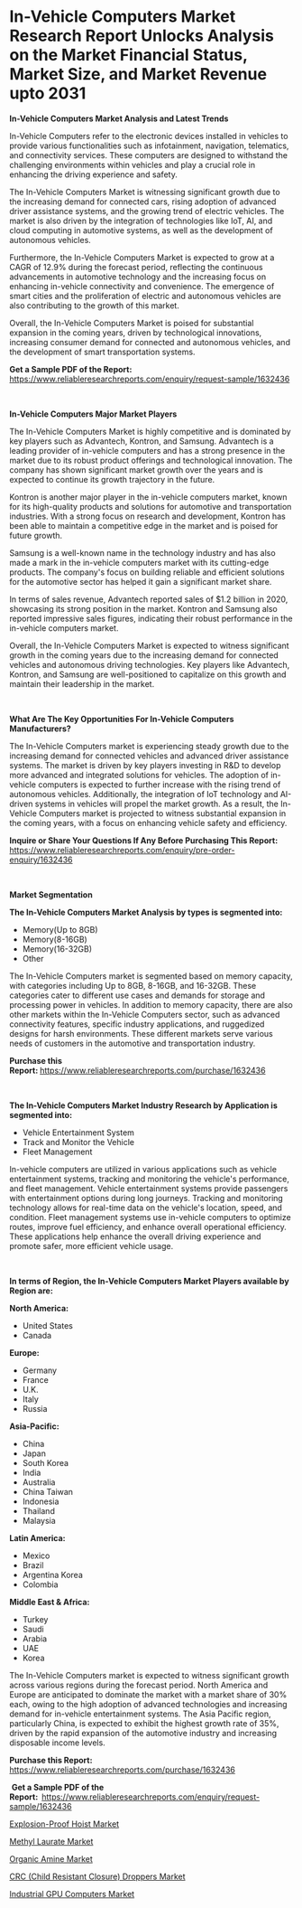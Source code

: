 <p><h1>In-Vehicle Computers Market Research Report Unlocks Analysis on the Market Financial Status, Market Size, and Market Revenue upto 2031</h1></p><p><strong>In-Vehicle Computers Market Analysis and Latest Trends</strong></p>
<p><p>In-Vehicle Computers refer to the electronic devices installed in vehicles to provide various functionalities such as infotainment, navigation, telematics, and connectivity services. These computers are designed to withstand the challenging environments within vehicles and play a crucial role in enhancing the driving experience and safety.</p><p>The In-Vehicle Computers Market is witnessing significant growth due to the increasing demand for connected cars, rising adoption of advanced driver assistance systems, and the growing trend of electric vehicles. The market is also driven by the integration of technologies like IoT, AI, and cloud computing in automotive systems, as well as the development of autonomous vehicles.</p><p>Furthermore, the In-Vehicle Computers Market is expected to grow at a CAGR of 12.9% during the forecast period, reflecting the continuous advancements in automotive technology and the increasing focus on enhancing in-vehicle connectivity and convenience. The emergence of smart cities and the proliferation of electric and autonomous vehicles are also contributing to the growth of this market.</p><p>Overall, the In-Vehicle Computers Market is poised for substantial expansion in the coming years, driven by technological innovations, increasing consumer demand for connected and autonomous vehicles, and the development of smart transportation systems.</p></p>
<p><strong>Get a Sample PDF of the Report:&nbsp;</strong> <a href="https://www.reliableresearchreports.com/enquiry/request-sample/1632436">https://www.reliableresearchreports.com/enquiry/request-sample/1632436</a></p>
<p>&nbsp;</p>
<p><strong>In-Vehicle Computers Major Market Players</strong></p>
<p><p>The In-Vehicle Computers Market is highly competitive and is dominated by key players such as Advantech, Kontron, and Samsung. Advantech is a leading provider of in-vehicle computers and has a strong presence in the market due to its robust product offerings and technological innovation. The company has shown significant market growth over the years and is expected to continue its growth trajectory in the future.</p><p>Kontron is another major player in the in-vehicle computers market, known for its high-quality products and solutions for automotive and transportation industries. With a strong focus on research and development, Kontron has been able to maintain a competitive edge in the market and is poised for future growth.</p><p>Samsung is a well-known name in the technology industry and has also made a mark in the in-vehicle computers market with its cutting-edge products. The company's focus on building reliable and efficient solutions for the automotive sector has helped it gain a significant market share.</p><p>In terms of sales revenue, Advantech reported sales of $1.2 billion in 2020, showcasing its strong position in the market. Kontron and Samsung also reported impressive sales figures, indicating their robust performance in the in-vehicle computers market.</p><p>Overall, the In-Vehicle Computers Market is expected to witness significant growth in the coming years due to the increasing demand for connected vehicles and autonomous driving technologies. Key players like Advantech, Kontron, and Samsung are well-positioned to capitalize on this growth and maintain their leadership in the market.</p></p>
<p>&nbsp;</p>
<p><strong>What Are The Key Opportunities For In-Vehicle Computers Manufacturers?</strong></p>
<p><p>The In-Vehicle Computers market is experiencing steady growth due to the increasing demand for connected vehicles and advanced driver assistance systems. The market is driven by key players investing in R&D to develop more advanced and integrated solutions for vehicles. The adoption of in-vehicle computers is expected to further increase with the rising trend of autonomous vehicles. Additionally, the integration of IoT technology and AI-driven systems in vehicles will propel the market growth. As a result, the In-Vehicle Computers market is projected to witness substantial expansion in the coming years, with a focus on enhancing vehicle safety and efficiency.</p></p>
<p><strong>Inquire or Share Your Questions If Any Before Purchasing This Report:</strong> <a href="https://www.reliableresearchreports.com/enquiry/pre-order-enquiry/1632436">https://www.reliableresearchreports.com/enquiry/pre-order-enquiry/1632436</a></p>
<p>&nbsp;</p>
<p><strong>Market Segmentation</strong></p>
<p><strong>The In-Vehicle Computers Market Analysis by types is segmented into:</strong></p>
<p><ul><li>Memory(Up to 8GB)</li><li>Memory(8-16GB)</li><li>Memory(16-32GB)</li><li>Other</li></ul></p>
<p><p>The In-Vehicle Computers market is segmented based on memory capacity, with categories including Up to 8GB, 8-16GB, and 16-32GB. These categories cater to different use cases and demands for storage and processing power in vehicles. In addition to memory capacity, there are also other markets within the In-Vehicle Computers sector, such as advanced connectivity features, specific industry applications, and ruggedized designs for harsh environments. These different markets serve various needs of customers in the automotive and transportation industry.</p></p>
<p><strong>Purchase this Report:&nbsp;</strong><a href="https://www.reliableresearchreports.com/purchase/1632436">https://www.reliableresearchreports.com/purchase/1632436</a></p>
<p>&nbsp;</p>
<p><strong>The In-Vehicle Computers Market Industry Research by Application is segmented into:</strong></p>
<p><ul><li>Vehicle Entertainment System</li><li>Track and Monitor the Vehicle</li><li>Fleet Management</li></ul></p>
<p><p>In-vehicle computers are utilized in various applications such as vehicle entertainment systems, tracking and monitoring the vehicle's performance, and fleet management. Vehicle entertainment systems provide passengers with entertainment options during long journeys. Tracking and monitoring technology allows for real-time data on the vehicle's location, speed, and condition. Fleet management systems use in-vehicle computers to optimize routes, improve fuel efficiency, and enhance overall operational efficiency. These applications help enhance the overall driving experience and promote safer, more efficient vehicle usage.</p></p>
<p>&nbsp;</p>
<p><strong>In terms of Region, the In-Vehicle Computers Market Players available by Region are:</strong></p>
<p>
    <p> <strong> North America: </strong>
        <ul>
            <li>United States</li>
            <li>Canada</li>
        </ul>
        </p> 
    <p> <strong> Europe: </strong>
        <ul>
            <li>Germany</li>
            <li>France</li>
            <li>U.K.</li>
            <li>Italy</li>
            <li>Russia</li>
        </ul>
        </p> 
    <p> <strong> Asia-Pacific: </strong>
        <ul>
            <li>China</li>
            <li>Japan</li>
            <li>South Korea</li>
            <li>India</li>
            <li>Australia</li>
            <li>China Taiwan</li>
            <li>Indonesia</li>
            <li>Thailand</li>
            <li>Malaysia</li>
        </ul>
        </p> 
    <p> <strong> Latin America: </strong>
        <ul>
            <li>Mexico</li>
            <li>Brazil</li>
            <li>Argentina Korea</li>
            <li>Colombia</li>
        </ul>
        </p> 
    <p> <strong> Middle East & Africa: </strong>
        <ul>
            <li>Turkey</li>
            <li>Saudi</li>
            <li>Arabia</li>
            <li>UAE</li>
            <li>Korea</li>
        </ul>
    </p>
    </p>
<p><p>The In-Vehicle Computers market is expected to witness significant growth across various regions during the forecast period. North America and Europe are anticipated to dominate the market with a market share of 30% each, owing to the high adoption of advanced technologies and increasing demand for in-vehicle entertainment systems. The Asia Pacific region, particularly China, is expected to exhibit the highest growth rate of 35%, driven by the rapid expansion of the automotive industry and increasing disposable income levels.</p></p>
<p><strong>Purchase this Report: </strong><a href="https://www.reliableresearchreports.com/purchase/1632436">https://www.reliableresearchreports.com/purchase/1632436</a></p>
<p>&nbsp;<strong>Get a Sample PDF of the Report:&nbsp;&nbsp;</strong><a href="https://www.reliableresearchreports.com/enquiry/request-sample/1632436">https://www.reliableresearchreports.com/enquiry/request-sample/1632436</a></p>
<p><strong></strong></p>
<p><p><a href="https://forested-sushi-9b0.notion.site/Explosion-Proof-Hoist-Market-Size-Evaluating-its-Market-Trends-Growth-and-Projections-2024-2031-bc1a2ff8e52a4329ad510376102f3715">Explosion-Proof Hoist Market</a></p><p><a href="https://view.publitas.com/reportprime-1/methyl-laurate-market-dynamics-2024-2031-also-about-its-market-trends-projections-and-opportunities/">Methyl Laurate Market</a></p><p><a href="https://view.publitas.com/reportprime-1/organic-amine-market-research-report-the-key-to-successful-business-strategy-forecasted-for-period-from-2024-2031/">Organic Amine Market</a></p><p><a href="https://lydian-appliance-61d.notion.site/CRC-Child-Resistant-Closure-Droppers-Market-Size-Share-Trends-Analysis-Report-By-Application-R-7e48767d0ad24dd9ae0ac689ad108c77">CRC (Child Resistant Closure) Droppers Market</a></p><p><a href="https://github.com/nicholepatriciadoylenwnrjr0/Market-Research-Report-List-1/blob/main/industrial-gpu-computers-market.md">Industrial GPU Computers Market</a></p></p>
